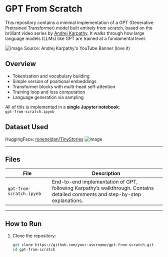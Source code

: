 # GPT From Scratch

This repository contains a minimal implementation of a GPT (Generative Pretrained Transformer) model built entirely from scratch, based on the brilliant video series by [Andrej Karpathy](https://www.youtube.com/@AndrejKarpathy). It walks through how large language models (LLMs) like GPT are trained at a fundamental level.

![image](https://github.com/user-attachments/assets/04c0757c-82c2-4af3-83cc-7c44bd6cd474)
Source: Andrej Karpathy's YouTube Banner (love it)


## Overview

- Tokenisation and vocabulary building
- Simple version of positional embeddings
- Transformer blocks with multi-head self-attention
- Training loop and loss computation
- Language generation via sampling

All of this is implemented in a **single Jupyter notebook**:  
`gpt-from-scratch.ipynb`

## Dataset Used
HuggingFace: [roneneldan/TinyStories](https://huggingface.co/datasets/roneneldan/TinyStories)
![image](https://github.com/user-attachments/assets/f216421d-5fea-4e01-beb4-3e8a936b7ab1)

---

## Files

| File | Description |
|------|-------------|
| `gpt-from-scratch.ipynb` | End-to-end implementation of GPT, following Karpathy’s walkthrough. Contains detailed comments and step-by-step explanations. |

---

## How to Run

1. Clone the repository:

   ```bash
   git clone https://github.com/your-username/gpt-from-scratch.git
   cd gpt-from-scratch

